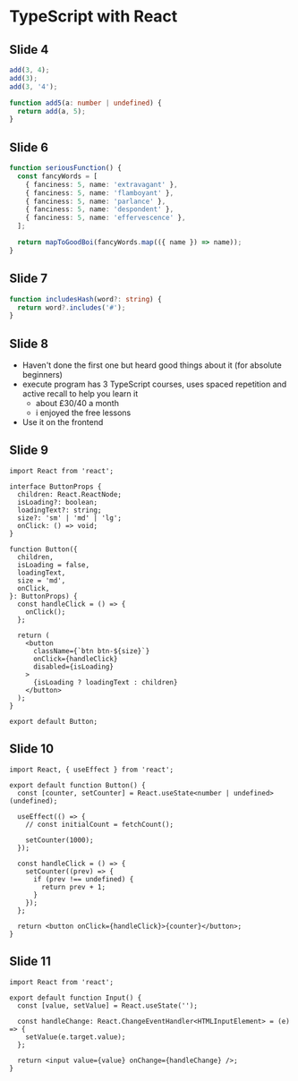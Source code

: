 # TypeScript with React

## Slide 4

```ts
add(3, 4);
add(3);
add(3, '4');

function add5(a: number | undefined) {
  return add(a, 5);
}
```

## Slide 6

```ts
function seriousFunction() {
  const fancyWords = [
    { fanciness: 5, name: 'extravagant' },
    { fanciness: 5, name: 'flamboyant' },
    { fanciness: 5, name: 'parlance' },
    { fanciness: 5, name: 'despondent' },
    { fanciness: 5, name: 'effervescence' },
  ];

  return mapToGoodBoi(fancyWords.map(({ name }) => name));
}
```

## Slide 7

```ts
function includesHash(word?: string) {
  return word?.includes('#');
}
```

## Slide 8

- Haven't done the first one but heard good things about it (for absolute beginners)
- execute program has 3 TypeScript courses, uses spaced repetition and active recall to help you learn it
  - about £30/40 a month
  - i enjoyed the free lessons
- Use it on the frontend

## Slide 9

```tsx
import React from 'react';

interface ButtonProps {
  children: React.ReactNode;
  isLoading?: boolean;
  loadingText?: string;
  size?: 'sm' | 'md' | 'lg';
  onClick: () => void;
}

function Button({
  children,
  isLoading = false,
  loadingText,
  size = 'md',
  onClick,
}: ButtonProps) {
  const handleClick = () => {
    onClick();
  };

  return (
    <button
      className={`btn btn-${size}`}
      onClick={handleClick}
      disabled={isLoading}
    >
      {isLoading ? loadingText : children}
    </button>
  );
}

export default Button;
```

## Slide 10

```tsx
import React, { useEffect } from 'react';

export default function Button() {
  const [counter, setCounter] = React.useState<number | undefined>(undefined);

  useEffect(() => {
    // const initialCount = fetchCount();

    setCounter(1000);
  });

  const handleClick = () => {
    setCounter((prev) => {
      if (prev !== undefined) {
        return prev + 1;
      }
    });
  };

  return <button onClick={handleClick}>{counter}</button>;
}
```

## Slide 11

```tsx
import React from 'react';

export default function Input() {
  const [value, setValue] = React.useState('');

  const handleChange: React.ChangeEventHandler<HTMLInputElement> = (e) => {
    setValue(e.target.value);
  };

  return <input value={value} onChange={handleChange} />;
}
```
